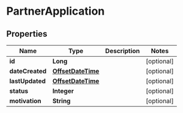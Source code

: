 # PartnerApplication

## Properties
Name | Type | Description | Notes
------------ | ------------- | ------------- | -------------
**id** | **Long** |  |  [optional]
**dateCreated** | [**OffsetDateTime**](OffsetDateTime.md) |  |  [optional]
**lastUpdated** | [**OffsetDateTime**](OffsetDateTime.md) |  |  [optional]
**status** | **Integer** |  |  [optional]
**motivation** | **String** |  |  [optional]
